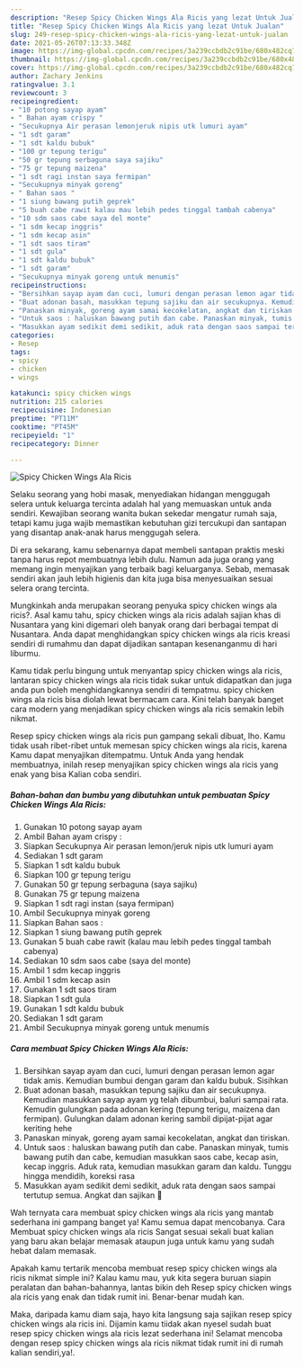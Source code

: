 ```yaml
---
description: "Resep Spicy Chicken Wings Ala Ricis yang lezat Untuk Jualan"
title: "Resep Spicy Chicken Wings Ala Ricis yang lezat Untuk Jualan"
slug: 249-resep-spicy-chicken-wings-ala-ricis-yang-lezat-untuk-jualan
date: 2021-05-26T07:13:33.348Z
image: https://img-global.cpcdn.com/recipes/3a239ccbdb2c91be/680x482cq70/spicy-chicken-wings-ala-ricis-foto-resep-utama.jpg
thumbnail: https://img-global.cpcdn.com/recipes/3a239ccbdb2c91be/680x482cq70/spicy-chicken-wings-ala-ricis-foto-resep-utama.jpg
cover: https://img-global.cpcdn.com/recipes/3a239ccbdb2c91be/680x482cq70/spicy-chicken-wings-ala-ricis-foto-resep-utama.jpg
author: Zachary Jenkins
ratingvalue: 3.1
reviewcount: 3
recipeingredient:
- "10 potong sayap ayam"
- " Bahan ayam crispy "
- "Secukupnya Air perasan lemonjeruk nipis utk lumuri ayam"
- "1 sdt garam"
- "1 sdt kaldu bubuk"
- "100 gr tepung terigu"
- "50 gr tepung serbaguna saya sajiku"
- "75 gr tepung maizena"
- "1 sdt ragi instan saya fermipan"
- "Secukupnya minyak goreng"
- " Bahan saos "
- "1 siung bawang putih geprek"
- "5 buah cabe rawit kalau mau lebih pedes tinggal tambah cabenya"
- "10 sdm saos cabe saya del monte"
- "1 sdm kecap inggris"
- "1 sdm kecap asin"
- "1 sdt saos tiram"
- "1 sdt gula"
- "1 sdt kaldu bubuk"
- "1 sdt garam"
- "Secukupnya minyak goreng untuk menumis"
recipeinstructions:
- "Bersihkan sayap ayam dan cuci, lumuri dengan perasan lemon agar tidak amis. Kemudian bumbui dengan garam dan kaldu bubuk. Sisihkan"
- "Buat adonan basah, masukkan tepung sajiku dan air secukupnya. Kemudian masukkan sayap ayam yg telah dibumbui, baluri sampai rata. Kemudin gulungkan pada adonan kering (tepung terigu, maizena dan fermipan). Gulungkan dalam adonan kering sambil dipijat-pijat agar keriting hehe"
- "Panaskan minyak, goreng ayam samai kecokelatan, angkat dan tiriskan."
- "Untuk saos : haluskan bawang putih dan cabe. Panaskan minyak, tumis bawang putih dan cabe, kemudian masukkan saos cabe, kecap asin, kecap inggris. Aduk rata, kemudian masukkan garam dan kaldu. Tunggu hingga mendidih, koreksi rasa"
- "Masukkan ayam sedikit demi sedikit, aduk rata dengan saos sampai tertutup semua. Angkat dan sajikan 🐔"
categories:
- Resep
tags:
- spicy
- chicken
- wings

katakunci: spicy chicken wings 
nutrition: 215 calories
recipecuisine: Indonesian
preptime: "PT11M"
cooktime: "PT45M"
recipeyield: "1"
recipecategory: Dinner

---
```



![Spicy Chicken Wings Ala Ricis](https://img-global.cpcdn.com/recipes/3a239ccbdb2c91be/680x482cq70/spicy-chicken-wings-ala-ricis-foto-resep-utama.jpg)

Selaku seorang yang hobi masak, menyediakan hidangan menggugah selera untuk keluarga tercinta adalah hal yang memuaskan untuk anda sendiri. Kewajiban seorang  wanita bukan sekedar mengatur rumah saja, tetapi kamu juga wajib memastikan kebutuhan gizi tercukupi dan santapan yang disantap anak-anak harus menggugah selera.

Di era  sekarang, kamu sebenarnya dapat membeli santapan praktis meski tanpa harus repot membuatnya lebih dulu. Namun ada juga orang yang memang ingin menyajikan yang terbaik bagi keluarganya. Sebab, memasak sendiri akan jauh lebih higienis dan kita juga bisa menyesuaikan sesuai selera orang tercinta. 



Mungkinkah anda merupakan seorang penyuka spicy chicken wings ala ricis?. Asal kamu tahu, spicy chicken wings ala ricis adalah sajian khas di Nusantara yang kini digemari oleh banyak orang dari berbagai tempat di Nusantara. Anda dapat menghidangkan spicy chicken wings ala ricis kreasi sendiri di rumahmu dan dapat dijadikan santapan kesenanganmu di hari liburmu.

Kamu tidak perlu bingung untuk menyantap spicy chicken wings ala ricis, lantaran spicy chicken wings ala ricis tidak sukar untuk didapatkan dan juga anda pun boleh menghidangkannya sendiri di tempatmu. spicy chicken wings ala ricis bisa diolah lewat bermacam cara. Kini telah banyak banget cara modern yang menjadikan spicy chicken wings ala ricis semakin lebih nikmat.

Resep spicy chicken wings ala ricis pun gampang sekali dibuat, lho. Kamu tidak usah ribet-ribet untuk memesan spicy chicken wings ala ricis, karena Kamu dapat menyajikan ditempatmu. Untuk Anda yang hendak membuatnya, inilah resep menyajikan spicy chicken wings ala ricis yang enak yang bisa Kalian coba sendiri.

<!--inarticleads1-->

##### Bahan-bahan dan bumbu yang dibutuhkan untuk pembuatan Spicy Chicken Wings Ala Ricis:

1. Gunakan 10 potong sayap ayam
1. Ambil  Bahan ayam crispy :
1. Siapkan Secukupnya Air perasan lemon/jeruk nipis utk lumuri ayam
1. Sediakan 1 sdt garam
1. Siapkan 1 sdt kaldu bubuk
1. Siapkan 100 gr tepung terigu
1. Gunakan 50 gr tepung serbaguna (saya sajiku)
1. Gunakan 75 gr tepung maizena
1. Siapkan 1 sdt ragi instan (saya fermipan)
1. Ambil Secukupnya minyak goreng
1. Siapkan  Bahan saos :
1. Siapkan 1 siung bawang putih geprek
1. Gunakan 5 buah cabe rawit (kalau mau lebih pedes tinggal tambah cabenya)
1. Sediakan 10 sdm saos cabe (saya del monte)
1. Ambil 1 sdm kecap inggris
1. Ambil 1 sdm kecap asin
1. Gunakan 1 sdt saos tiram
1. Siapkan 1 sdt gula
1. Gunakan 1 sdt kaldu bubuk
1. Sediakan 1 sdt garam
1. Ambil Secukupnya minyak goreng untuk menumis




<!--inarticleads2-->

##### Cara membuat Spicy Chicken Wings Ala Ricis:

1. Bersihkan sayap ayam dan cuci, lumuri dengan perasan lemon agar tidak amis. Kemudian bumbui dengan garam dan kaldu bubuk. Sisihkan
1. Buat adonan basah, masukkan tepung sajiku dan air secukupnya. Kemudian masukkan sayap ayam yg telah dibumbui, baluri sampai rata. Kemudin gulungkan pada adonan kering (tepung terigu, maizena dan fermipan). Gulungkan dalam adonan kering sambil dipijat-pijat agar keriting hehe
1. Panaskan minyak, goreng ayam samai kecokelatan, angkat dan tiriskan.
1. Untuk saos : haluskan bawang putih dan cabe. Panaskan minyak, tumis bawang putih dan cabe, kemudian masukkan saos cabe, kecap asin, kecap inggris. Aduk rata, kemudian masukkan garam dan kaldu. Tunggu hingga mendidih, koreksi rasa
1. Masukkan ayam sedikit demi sedikit, aduk rata dengan saos sampai tertutup semua. Angkat dan sajikan 🐔




Wah ternyata cara membuat spicy chicken wings ala ricis yang mantab sederhana ini gampang banget ya! Kamu semua dapat mencobanya. Cara Membuat spicy chicken wings ala ricis Sangat sesuai sekali buat kalian yang baru akan belajar memasak ataupun juga untuk kamu yang sudah hebat dalam memasak.

Apakah kamu tertarik mencoba membuat resep spicy chicken wings ala ricis nikmat simple ini? Kalau kamu mau, yuk kita segera buruan siapin peralatan dan bahan-bahannya, lantas bikin deh Resep spicy chicken wings ala ricis yang enak dan tidak rumit ini. Benar-benar mudah kan. 

Maka, daripada kamu diam saja, hayo kita langsung saja sajikan resep spicy chicken wings ala ricis ini. Dijamin kamu tiidak akan nyesel sudah buat resep spicy chicken wings ala ricis lezat sederhana ini! Selamat mencoba dengan resep spicy chicken wings ala ricis nikmat tidak rumit ini di rumah kalian sendiri,ya!.

